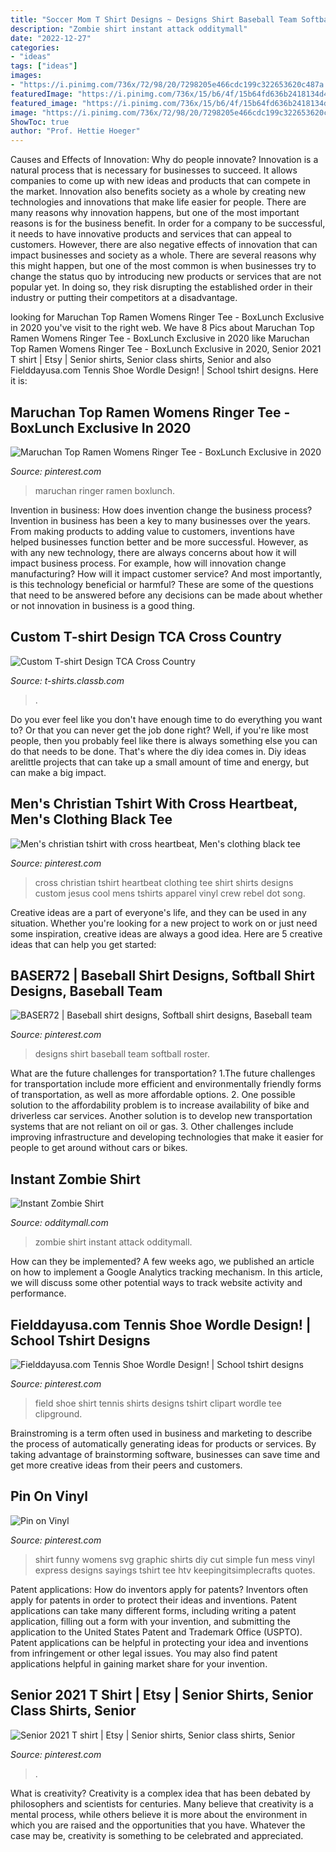 ```yaml
---
title: "Soccer Mom T Shirt Designs ~ Designs Shirt Baseball Team Softball Roster"
description: "Zombie shirt instant attack odditymall"
date: "2022-12-27"
categories:
- "ideas"
tags: ["ideas"]
images:
- "https://i.pinimg.com/736x/72/98/20/7298205e466cdc199c322653620c487a.jpg"
featuredImage: "https://i.pinimg.com/736x/15/b6/4f/15b64fd636b2418134d4834764dadf07.jpg"
featured_image: "https://i.pinimg.com/736x/15/b6/4f/15b64fd636b2418134d4834764dadf07.jpg"
image: "https://i.pinimg.com/736x/72/98/20/7298205e466cdc199c322653620c487a.jpg"
ShowToc: true
author: "Prof. Hettie Hoeger"
---
```



Causes and Effects of Innovation: Why do people innovate?
Innovation is a natural process that is necessary for businesses to succeed. It allows companies to come up with new ideas and products that can compete in the market. Innovation also benefits society as a whole by creating new technologies and innovations that make life easier for people. There are many reasons why innovation happens, but one of the most important reasons is for the business benefit. In order for a company to be successful, it needs to have innovative products and services that can appeal to customers. However, there are also negative effects of innovation that can impact businesses and society as a whole. There are several reasons why this might happen, but one of the most common is when businesses try to change the status quo by introducing new products or services that are not popular yet. In doing so, they risk disrupting the established order in their industry or putting their competitors at a disadvantage.

	

		
looking for Maruchan Top Ramen Womens Ringer Tee - BoxLunch Exclusive in 2020 you've visit to the right web. We have 8 Pics about Maruchan Top Ramen Womens Ringer Tee - BoxLunch Exclusive in 2020 like Maruchan Top Ramen Womens Ringer Tee - BoxLunch Exclusive in 2020, Senior 2021 T shirt | Etsy | Senior shirts, Senior class shirts, Senior and also Fielddayusa.com Tennis Shoe Wordle Design! | School tshirt designs. Here it is:
		
    
## Maruchan Top Ramen Womens Ringer Tee - BoxLunch Exclusive In 2020

<img loading=lazy src="https://i.pinimg.com/736x/aa/19/2e/aa192e37d73edf1a45cf258f39f8725a.jpg" onerror="this.onerror=null;this.src='https://tse4.mm.bing.net/th?id=OIP.DuemqSgnM3_-3bEV5gR2KwHaJ_&amp;pid=15.1';" alt="Maruchan Top Ramen Womens Ringer Tee - BoxLunch Exclusive in 2020">

_Source: pinterest.com_

>maruchan ringer ramen boxlunch. 

	

Invention in business: How does invention change the business process?
Invention in business has been a key to many businesses over the years. From making products to adding value to customers, inventions have helped businesses function better and be more successful. However, as with any new technology, there are always concerns about how it will impact business process. For example, how will innovation change manufacturing? How will it impact customer service? And most importantly, is this technology beneficial or harmful? These are some of the questions that need to be answered before any decisions can be made about whether or not innovation in business is a good thing.

    
## Custom T-shirt Design TCA Cross Country

<img loading=lazy src="https://t-shirts.classb.com/image/99306.495.shirt.Front.jpg?1245957757" onerror="this.onerror=null;this.src='https://tse2.mm.bing.net/th?id=OIP.3Uz2BnQQf2LtaJRGTscYvQHaG3&amp;pid=15.1';" alt="Custom T-shirt Design TCA Cross Country">

_Source: t-shirts.classb.com_

>. 

	

Do you ever feel like you don't have enough time to do everything you want to? Or that you can never get the job done right? Well, if you're like most people, then you probably feel like there is always something else you can do that needs to be done. That's where the diy idea comes in. Diy ideas arelittle projects that can take up a small amount of time and energy, but can make a big impact.

    
## Men&#039;s Christian Tshirt With Cross Heartbeat, Men&#039;s Clothing Black Tee

<img loading=lazy src="https://i.pinimg.com/736x/b8/01/3a/b8013ab6c25b68a9ab8c3364460bfe16.jpg" onerror="this.onerror=null;this.src='https://tse3.mm.bing.net/th?id=OIP.tPTgCtbZVvN7LfAt69FHAgHaKd&amp;pid=15.1';" alt="Men&#039;s christian tshirt with cross heartbeat, Men&#039;s clothing black tee">

_Source: pinterest.com_

>cross christian tshirt heartbeat clothing tee shirt shirts designs custom jesus cool mens tshirts apparel vinyl crew rebel dot song. 

	

Creative ideas are a part of everyone's life, and they can be used in any situation. Whether you're looking for a new project to work on or just need some inspiration, creative ideas are always a good idea. Here are 5 creative ideas that can help you get started: 

    
## BASER72 | Baseball Shirt Designs, Softball Shirt Designs, Baseball Team

<img loading=lazy src="https://i.pinimg.com/736x/15/b6/4f/15b64fd636b2418134d4834764dadf07.jpg" onerror="this.onerror=null;this.src='https://tse1.mm.bing.net/th?id=OIP.uM6AQim0oW09tRNnKw-z7gHaHa&amp;pid=15.1';" alt="BASER72 | Baseball shirt designs, Softball shirt designs, Baseball team">

_Source: pinterest.com_

>designs shirt baseball team softball roster. 

	

What are the future challenges for transportation?
1.The future challenges for transportation include more efficient and environmentally friendly forms of transportation, as well as more affordable options. 
2. One possible solution to the affordability problem is to increase availability of bike and driverless car services. Another solution is to develop new transportation systems that are not reliant on oil or gas. 
3. Other challenges include improving infrastructure and developing technologies that make it easier for people to get around without cars or bikes.

    
## Instant Zombie Shirt

<img loading=lazy src="http://odditymall.com/includes/content/instant-zombie-attack-shirt-3.jpg" onerror="this.onerror=null;this.src='https://tse4.mm.bing.net/th?id=OIP.iw4B_feUQ9bXpvRyprwZrAHaF-&amp;pid=15.1';" alt="Instant Zombie Shirt">

_Source: odditymall.com_

>zombie shirt instant attack odditymall. 

	

How can they be implemented?
A few weeks ago, we published an article on how to implement a Google Analytics tracking mechanism. In this article, we will discuss some other potential ways to track website activity and performance.

    
## Fielddayusa.com Tennis Shoe Wordle Design! | School Tshirt Designs

<img loading=lazy src="https://i.pinimg.com/736x/67/b0/48/67b0485c57234fb78b6f498e5b4f6b13--shirt-ideas-tennis.jpg" onerror="this.onerror=null;this.src='https://tse2.mm.bing.net/th?id=OIP.yiXsdAR5RaeLv2yuFKT0TwHaJ3&amp;pid=15.1';" alt="Fielddayusa.com Tennis Shoe Wordle Design! | School tshirt designs">

_Source: pinterest.com_

>field shoe shirt tennis shirts designs tshirt clipart wordle tee clipground. 

	

Brainstroming is a term often used in business and marketing to describe the process of automatically generating ideas for products or services. By taking advantage of brainstorming software, businesses can save time and get more creative ideas from their peers and customers.

    
## Pin On Vinyl

<img loading=lazy src="https://i.pinimg.com/736x/72/98/20/7298205e466cdc199c322653620c487a.jpg" onerror="this.onerror=null;this.src='https://tse4.mm.bing.net/th?id=OIP.aE0AV_lHBbCJX9Rd3uicrQHaJ3&amp;pid=15.1';" alt="Pin on Vinyl">

_Source: pinterest.com_

>shirt funny womens svg graphic shirts diy cut simple fun mess vinyl express designs sayings tshirt tee htv keepingitsimplecrafts quotes. 

	

Patent applications: How do inventors apply for patents?
Inventors often apply for patents in order to protect their ideas and inventions. Patent applications can take many different forms, including writing a patent application, filling out a form with your invention, and submitting the application to the United States Patent and Trademark Office (USPTO). 
Patent applications can be helpful in protecting your idea and inventions from infringement or other legal issues. You may also find patent applications helpful in gaining market share for your invention.

    
## Senior 2021 T Shirt | Etsy | Senior Shirts, Senior Class Shirts, Senior

<img loading=lazy src="https://i.pinimg.com/736x/1a/66/ff/1a66ffbbb2badf2615be247be03a0dc7.jpg" onerror="this.onerror=null;this.src='https://tse4.mm.bing.net/th?id=OIP.Xult8nPJmgOI0bCd3zFi_wHaJ3&amp;pid=15.1';" alt="Senior 2021 T shirt | Etsy | Senior shirts, Senior class shirts, Senior">

_Source: pinterest.com_

>. 

	

What is creativity?
Creativity is a complex idea that has been debated by philosophers and scientists for centuries. Many believe that creativity is a mental process, while others believe it is more about the environment in which you are raised and the opportunities that you have. Whatever the case may be, creativity is something to be celebrated and appreciated.

